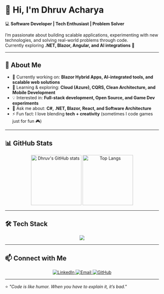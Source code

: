 # 👋 Hi, I'm Dhruv Acharya  

💻 **Software Developer | Tech Enthusiast | Problem Solver**  

I’m passionate about building scalable applications, experimenting with new technologies, and solving real-world problems through code.  
Currently exploring **.NET, Blazor, Angular, and AI integrations** 🚀  

---

## 🌟 About Me
- 🔭 Currently working on: **Blazor Hybrid Apps, AI-integrated tools, and scalable web solutions**  
- 🌱 Learning & exploring: **Cloud (Azure), CQRS, Clean Architecture, and Mobile Development**  
- 💡 Interested in: **Full-stack development, Open Source, and Game Dev experiments**  
- 💬 Ask me about: **C#, .NET, Blazor, React, and Software Architecture**  
- ⚡ Fun fact: I love blending **tech + creativity** (sometimes I code games just for fun 🎮)  

---

## 📊 GitHub Stats  

<p align="center">
  <img src="https://github-readme-stats.vercel.app/api?username=DhruvSAcharya&show_icons=true&theme=radical" alt="Dhruv's GitHub stats" height="165" />
  <img src="https://github-readme-stats.vercel.app/api/top-langs?username=DhruvSAcharya&show_icons=true&locale=en&layout=compact&theme=radical" alt="Top Langs" height="165" />
</p>

---

## 🛠️ Tech Stack  

<p align="center">
  <img src="https://skillicons.dev/icons?i=cs,dotnet,blazor,angular,html,css,js,ts,java,python,mysql,sqlite,azure,docker,git,github,postman&perline=8" />
</p>

---

## 📫 Connect with Me  

<p align="center">
  <a href="https://www.linkedin.com/in/dhruv-acharya-26b483183" target="_blank">
    <img src="https://img.shields.io/badge/LinkedIn-0077B5?logo=linkedin&logoColor=white" alt="LinkedIn"/>
  </a>
  <a href="mailto:ds.acharya29@gmail.com">
    <img src="https://img.shields.io/badge/Email-D14836?logo=gmail&logoColor=white" alt="Email"/>
  </a>
  <a href="https://github.com/DhruvSAcharya">
    <img src="https://img.shields.io/badge/GitHub-181717?logo=github&logoColor=white" alt="GitHub"/>
  </a>
</p>

---

⭐️ _"Code is like humor. When you have to explain it, it’s bad."_  

